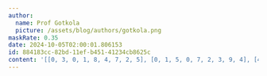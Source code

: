 ```yaml
---
author:
  name: Prof Gotkola
  picture: /assets/blog/authors/gotkola.png
maskRate: 0.35
date: 2024-10-05T02:00:01.806153
id: 884183cc-82bd-11ef-b451-41234cb8625c
content: '[[0, 3, 0, 1, 8, 4, 7, 2, 5], [0, 1, 5, 0, 7, 2, 3, 9, 4], [4, 0, 0, 9, 3, 0, 1, 8, 0], [7, 0, 3, 0, 0, 9, 5, 6, 1], [5, 0, 1, 8, 6, 3, 2, 4, 7], [2, 6, 4, 0, 5, 1, 8, 0, 9], [0, 7, 8, 0, 0, 6, 0, 0, 0], [0, 0, 0, 4, 2, 7, 0, 0, 8], [1, 4, 2, 0, 9, 8, 6, 0, 0]]'
---
```


